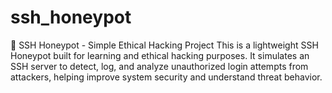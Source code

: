 # ssh_honeypot
🐝 SSH Honeypot - Simple Ethical Hacking Project This is a lightweight SSH Honeypot built for learning and ethical hacking purposes. It simulates an SSH server to detect, log, and analyze unauthorized login attempts from attackers, helping improve system security and understand threat behavior.
